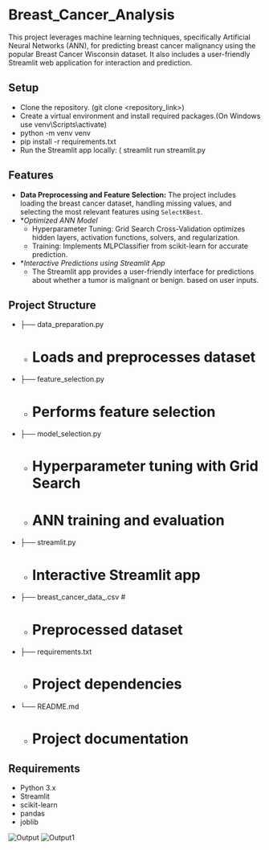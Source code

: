 ﻿# Breast_Cancer_Analysis

This project leverages machine learning techniques, specifically Artificial Neural Networks (ANN), for predicting breast cancer malignancy using the popular Breast Cancer Wisconsin dataset. It also includes a user-friendly Streamlit web application for interaction and prediction.

## Setup

- Clone the repository. (git clone <repository_link>)
- Create a virtual environment and install required packages.(On Windows use venv\Scripts\activate)
- python -m venv venv
- pip install -r requirements.txt
- Run the Streamlit app locally: ( streamlit run streamlit.py

## Features

- **Data Preprocessing and Feature Selection:** The project includes loading the breast cancer dataset, handling missing values, and selecting the most relevant features using `SelectKBest`.
- **Optimized ANN Model*
  - Hyperparameter Tuning: Grid Search Cross-Validation optimizes hidden layers, activation functions, 
    solvers, and regularization.
  - Training: Implements MLPClassifier from scikit-learn for accurate prediction.
- **Interactive Predictions using Streamlit App*
  - The Streamlit app provides a user-friendly interface for predictions about whether a tumor is malignant 
    or benign. based on user inputs.

## Project Structure

- ├── data_preparation.py      
  - # Loads and preprocesses dataset
- ├── feature_selection.py      
  - # Performs feature selection
- ├── model_selection.py        
  - # Hyperparameter tuning with Grid Search
  - # ANN training and evaluation
- ├── streamlit.py
  - # Interactive Streamlit app
- ├── breast_cancer_data_.csv  # 
  - # Preprocessed dataset
- ├── requirements.txt          
  - # Project dependencies
- └── README.md                 
  - # Project documentation

## Requirements

- Python 3.x
- Streamlit
- scikit-learn
- pandas
- joblib

![Output](https://github.com/user-attachments/assets/33756f6b-7d43-422b-be18-e541101ab9eb)
![Output1](https://github.com/user-attachments/assets/1de0c3ef-b8c2-4621-8ae5-13a6b74c2c30)



